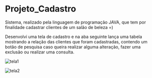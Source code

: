 # Projeto_Cadastro
Sistema, realizado pela linguagem de programação JAVA, que tem por finalidade cadastrar clientes de um salão de beleza =)

Desenvolvi uma tela de cadastro e na aba seguinte lança uma tabela mostrando a relação das clientes que foram cadastradas, contendo um botão de pesquisa caso queira realizar alguma alteração, fazer uma exclusão ou realizar uma consulta.  



![tela1](https://user-images.githubusercontent.com/65170560/113194559-a68c4800-9237-11eb-9615-a03a9e14e689.png)





![tela2](https://user-images.githubusercontent.com/65170560/113194586-ad1abf80-9237-11eb-9f44-1bd60192e69f.png)

